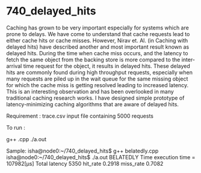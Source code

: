 # 740_delayed_hits

Caching has grown to be very important especially for systems which are prone to delays. We have come to understand that cache requests lead to either cache hits or cache misses. However, Nirav et. Al. (in Caching with delayed hits) have described another and most important result known as delayed hits. During the time when cache miss occurs, and the latency to fetch the same object from the backing store is more compared to the inter-arrival time request for the object, it results in delayed hits. These delayed hits are commonly found during high throughput requests, especially when many requests are piled up in the wait queue for the same missing object for which the cache miss is getting resolved leading to increased latency. This is an interesting observation and has been overlooked in many traditional caching research works. I have designed simple prototype of latency-minimizing caching algorithms that are aware of delayed hits.

Requirement : trace.csv input file containing 5000 requests 

To run :

g++ <filename>.cpp
./a.out 

Sample:
isha@node0:~/740_delayed_hits$ g++ belatedly.cpp
isha@node0:~/740_delayed_hits$ ./a.out
BELATEDLY Time execution time = 107982[µs]
Total latency 5350 hit_rate 0.2918 miss_rate 0.7082
